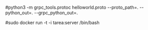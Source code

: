 #python3 -m grpc_tools.protoc helloworld.proto --proto_path=. --python_out=. --grpc_python_out=.

#sudo docker run -t -i tarea:server /bin/bash